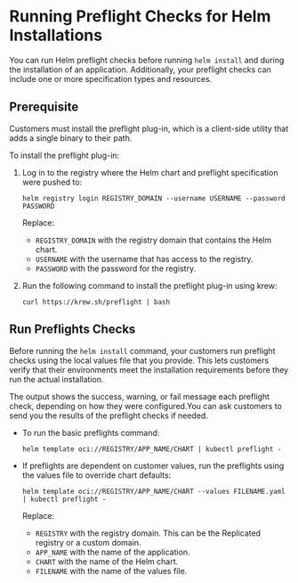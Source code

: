 # Running Preflight Checks for Helm Installations

You can run Helm preflight checks before running `helm install` and during the installation of an application. Additionally, your preflight checks can include one or more specification types and resources.

## Prerequisite

Customers must install the preflight plug-in, which is a client-side utility that adds a single binary to their path.

To install the preflight plug-in:

1. Log in to the registry where the Helm chart and preflight specification were pushed to:

    ```
    helm registry login REGISTRY_DOMAIN --username USERNAME --password PASSWORD
    ```

    Replace:

    - `REGISTRY_DOMAIN` with the registry domain that contains the Helm chart.
    - `USERNAME` with the username that has access to the registry.
    - `PASSWORD` with the password for the registry.

1. Run the following command to install the preflight plug-in using krew:
    ```
    curl https://krew.sh/preflight | bash
    ```

## Run Preflights Checks

Before running the `helm install` command, your customers run preflight checks using the local values file that you provide. This lets customers verify that their environments meet the installation requirements before they run the actual installation. 

The output shows the success, warning, or fail message each preflight check, depending on how they were configured.You can ask customers to send you the results of the preflight checks if needed.

- To run the basic preflights command:

    ```
    helm template oci://REGISTRY/APP_NAME/CHART | kubectl preflight -
    ```


- If preflights are dependent on customer values, run the preflights using the values file to override chart defaults:

    ```
    helm template oci://REGISTRY/APP_NAME/CHART --values FILENAME.yaml | kubectl preflight -
    ```

    Replace:

    - `REGISTRY` with the registry domain. This can be the Replicated registry or a custom domain.
    - `APP_NAME` with the name of the application.
    - `CHART` with the name of the Helm chart.
    - `FILENAME` with the name of the values file.